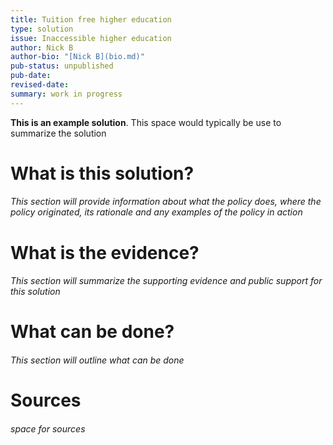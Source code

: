 ```yaml
---
title: Tuition free higher education
type: solution
issue: Inaccessible higher education
author: Nick B
author-bio: "[Nick B](bio.md)"
pub-status: unpublished
pub-date: 
revised-date: 
summary: work in progress
---
```

**This is an example solution**. This space would typically be use to summarize the solution

# What is this solution?
###### *This section will provide information about what the policy does, where the policy originated, its rationale and any examples of the policy in action*

# What is the evidence?
###### *This section will summarize the supporting evidence and public support for this solution*

# What can be done?
###### *This section will outline what can be done*

# Sources
###### *space for sources*
